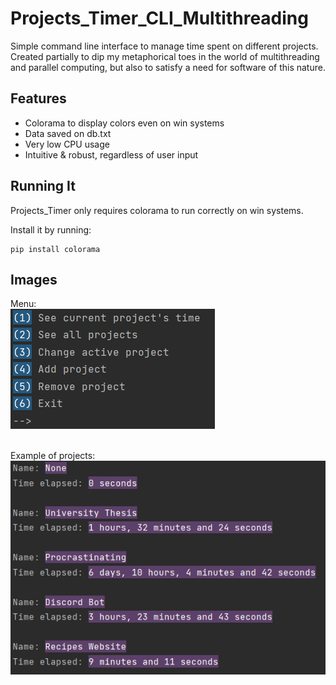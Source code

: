 <h1 class="code-line" data-line-start=0 data-line-end=1 ><a id="Projects_Timer_CLI_Multithreading_0"></a>Projects_Timer_CLI_Multithreading</h1>
<p class="has-line-data" data-line-start="2" data-line-end="4">Simple command line interface to manage time spent on different projects.<br>
Created partially to dip my metaphorical toes in the world of multithreading and parallel computing, but also to satisfy a need for software of this nature.</p>
<h2 class="code-line" data-line-start=6 data-line-end=7 ><a id="Features_6"></a>Features</h2>
<ul>
<li class="has-line-data" data-line-start="8" data-line-end="9">Colorama to display colors even on win systems</li>
<li class="has-line-data" data-line-start="9" data-line-end="10">Data saved on db.txt</li>
<li class="has-line-data" data-line-start="10" data-line-end="11">Very low CPU usage</li>
<li class="has-line-data" data-line-start="11" data-line-end="12">Intuitive &amp; robust, regardless of user input</li>
</ul>
<h2 class="code-line" data-line-start=15 data-line-end=16 ><a id="Running_It_15"></a>Running It</h2>
<p class="has-line-data" data-line-start="17" data-line-end="18">Projects_Timer only requires colorama to run correctly on win systems.</p>
<p class="has-line-data" data-line-start="19" data-line-end="20">Install it by running:</p>
<pre><code class="has-line-data" data-line-start="22" data-line-end="24">pip install colorama
</code></pre>
<h2 class="code-line" data-line-start=25 data-line-end=26 ><a id="Images_25"></a>Images</h2>


Menu:<br>
![alt text](https://github.com/gugajazz/Projects_Timer_CLI_Multithreading/blob/main/imgs/menu.png?raw=true)
<br><br>

Example of projects:<br>
![alt text](https://github.com/gugajazz/Projects_Timer_CLI_Multithreading/blob/main/imgs/projects.png?raw=true)
